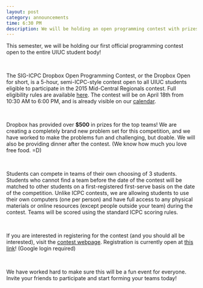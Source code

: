 ```yaml
---
layout: post
category: announcements
time: 6:30 PM
description: We will be holding an open programming contest with prizes!
---
```


This semester, we will be holding our first official programming contest open to the 
entire UIUC student body!

<br>

The SIG-ICPC Dropbox Open Programming Contest, or the Dropbox Open for short, is a 
5-hour, semi-ICPC-style contest open to all UIUC students eligible to participate in 
the 2015 Mid-Central Regionals contest. Full eligibility rules are available 
[here](/contest/rules.html#Eligibility). The contest will be on April 18th from 
10:30 AM to 6:00 PM, and is already visible on our [calendar](/calendar.html). 

<br>

Dropbox has provided over <b>$500</b> in prizes for the top teams! We are creating a 
completely brand new problem set for this competition, and we have worked to make 
the problems fun and challenging, but doable. We will also be providing dinner after 
the contest. (We know how much you love free food. =D)

<br>

Students can compete in teams of their own choosing of 3 students. Students who 
cannot find a team before the date of the contest will be matched to other students 
on a first-registered first-serve basis on the date of the competition. Unlike ICPC 
contests, we are allowing students to use their own computers (one per person) and 
have full access to any physical materials or online resources (except people 
outside your team) during the contest. Teams will be scored using the standard 
ICPC scoring rules.

<br>

If you are interested in registering for the contest (and you should all be 
interested), visit the [contest webpage](/contest/about.html). Registration is 
currently open at [this link](/contest/register.html)! (Google login required)

<br>

We have worked hard to make sure this will be a fun event for everyone. Invite 
your friends to participate and start forming your teams today!
